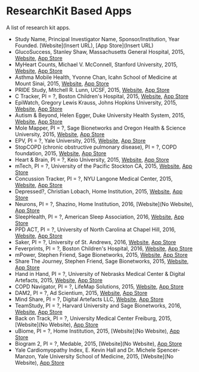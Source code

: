 # ResearchKit Based Apps
A list of research kit apps.

* Study Name, Principal Investigator Name, Sponsor/Institution, Year Founded. [Website](Insert URL), [App Store](Insert URL)
*	GlucoSuccess, Stanley Shaw, Massachusetts General Hospital, 2015, [Website](http://glucosuccess.org/), [App Store](https://itunes.apple.com/us/app/glucosuccess/id972143976?mt=8)
*	MyHeart Counts, Michael V. McConnell, Stanford University, 2015, [Website](https://med.stanford.edu/myheartcounts.html), [App Store](https://itunes.apple.com/us/app/myheart-counts/id972189947?mt=8)
*	Asthma Mobile Health, Yvonne Chan, Icahn School of Medicine at Mount Sinai, 2015, [Website](http://apps.icahn.mssm.edu/asthma/), [App Store](https://itunes.apple.com/us/app/asthma-health-by-mount-sinai/id972625668?mt=8)
*	PRIDE Study, Mitchell R. Lunn, UCSF, 2015, [Website](http://www.pridestudy.org/app/ucsf-pride-study-researchkit-app.html), [App Store](https://itunes.apple.com/us/app/pride-study/id1007044982?mt=8)
*	C Tracker, PI = ?, Boston Children's Hospital, 2015, [Website](http://c-tracker.chip.org/), [App Store](https://itunes.apple.com/us/app/c-tracker-research-study-on/id1045123122?mt=8)
*	EpiWatch, Gregory Lewis Krauss, Johns Hopkins University, 2015, [Website](https://itunes.apple.com/us/app/epiwatch/id1047757228?mt=8), [App Store](http://www.hopkinsmedicine.org/epiwatch)
*	Autism & Beyond, Helen Egger, Duke University Health System, 2015, [Website](https://autismandbeyond.researchkit.duke.edu/), [App Store](https://itunes.apple.com/us/app/autism-beyond/id1025327516?mt=8)
*	Mole Mapper, PI = ?, Sage Bionetworks and Oregon Health & Science University, 2015, [Website](http://www.ohsu.edu/xd/health/services/dermatology/war-on-melanoma/mole-mapper.cfm), [App Store](https://itunes.apple.com/us/app/mole-mapper-melanoma-study/id1048337814?mt=8)
*	EPV, PI = ?, Yale University, 2015, [Website](http://klimanlabs.yale.edu/placenta/epv/), [App Store](https://itunes.apple.com/us/app/epv/id1031035790?mt=8)
*	StopCOPD (chronic obstructive pulmonary disease), PI = ?, COPD foundation, 2015, [Website](http://www.copdfoundation.org/), [App Store](https://itunes.apple.com/app/stopcopd/id1020845469?mt=8)
*	Heart & Brain, PI = ?, Keio University, 2015, [Website](http://www.keioep.com/heartbrain/), [App Store](https://itunes.apple.com/jp/app/heart-brain/id1058138791?mt=8)
*	mTech, PI = ?, University of the Pacific Stockton CA, 2015, [Website](http://rxv2.com/ed/mTECHICD.pdf), [App Store](https://itunes.apple.com/us/app/mtech-energy-drink-health/id1047567479?mt=8)
*	Concussion Tracker, PI = ?, NYU Langone Medical Center, 2015, [Website](http://nyulangone.org/apps/concussion-tracker-app), [App Store](https://itunes.apple.com/us/app/id1003284834?mt=8)
*	Depressed?, Christian Lobach, Home Institution, 2015, [Website](https://github.com/DerLobi/Depressed), [App Store](https://itunes.apple.com/app/depressed/id1062594092?mt=8)
*	Neurons, PI = ?, Shazino, Home Institution, 2016, [Website](No Website), [App Store](https://itunes.apple.com/app/neurons/id1060631628?ls=1&mt=8)
*	SleepHealth, PI = ?, American Sleep Association, 2016, [Website](http://www.sleeptember.org/sleephealthapp/), [App Store](https://itunes.apple.com/app/sleephealth/id1059830442?mt=8)
*	PPD ACT, PI = ?, University of North Carolina at Chapel Hill, 2016, [Website](http://www.pactforthecure.com/), [App Store](https://itunes.apple.com/app/ppd-act/id1048185979?mt=8)
*	Saker, PI = ?, University of St. Andrews, 2016, [Website](http://saker.io/), [App Store](https://itunes.apple.com/gb/app/saker/id1093325855?mt=8)
*	Feverprints, PI = ?, Boston Children's Hospital, 2016, [Website](http://feverprints.com/), [App Store](https://itunes.apple.com/app/feverprints-study-about-body/id1087411988?mt=8)
*	mPower, Stephen Friend, Sage Bionetworks, 2015, [Website](http://parkinsonmpower.org/), [App Store](https://itunes.apple.com/us/app/parkinson-mpower-study-app/id972191200?mt=8)
*	Share The Journey, Stephen Friend, Sage Bionetworks, 2015, [Website](http://sharethejourneyapp.org/), [App Store](https://itunes.apple.com/us/app/share-the-journey/id972180604?mt=8)
*	Hand in Hand, PI = ?, University of Nebrasks Medical Center & Digital Artefacts, 2015, [Website](https://www.handinhandstudies.org/), [App Store](https://itunes.apple.com/us/app/hand-in-hand-hiv-associated/id1005617953?mt=8)
*	COPD Navigator, PI = ?, LifeMap Solutions, 2015, [Website](http://www.lifemap-solutions.com/products/copd-navigator/), [App Store](https://itunes.apple.com/app/copd-navigator/id1022991860?mt=8)
*	DAM2, PI = ?, Ad Scientium, 2015, [Website](https://sites.google.com/site/projetdam/), [App Store](https://itunes.apple.com/fr/app/dam2/id1062558103?mt=8)
*	Mind Share, PI = ?, Digital Artefacts LLC, [Website](https://www.mindsharestudies.org/), [App Store](https://itunes.apple.com/app/mind-share-research-study/id1084064654?mt=8)
*	TeamStudy, PI = ?, Harvard University and Sage Bionetworks, 2016, [Website](https://footballplayershealth.harvard.edu/), [App Store](https://itunes.apple.com/app/teamstudy/id1047003882?mt=8)
*	Back on Track, PI = ?, University Medical Center Freiburg, 2015, [Website](No Website), [App Store](https://itunes.apple.com/app/back-on-track-kreuzbandriss/id1016535765?mt=8)
*	uBiome, PI = ?, Home Institution, 2015, [Website](No Website), [App Store](https://itunes.apple.com/app/ubiome/id998772157?mt=8)
*	Biogram 2, PI = ?, Medable, 2015, [Website](No Website), [App Store](https://itunes.apple.com/us/app/biogram-2/id1043761259?mt=8)
*	Yale Cardiomyopathy Index, E. Kevin Hall and Dr. Michele Spencer-Manzon, Yale University School of Medicine, 2015, [Website](No Website), [App Store](https://itunes.apple.com/us/app/yale-cardiomyopathy-index/id1043339894?mt=8)
